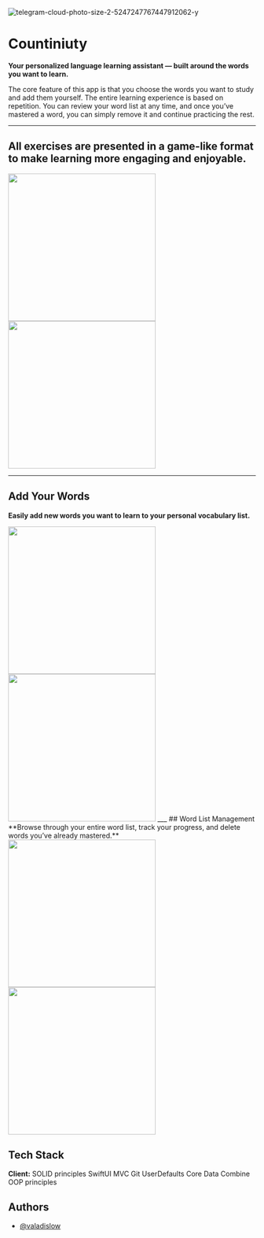 
![telegram-cloud-photo-size-2-5247247767447912062-y](https://user-images.githubusercontent.com/102054137/171947960-e5d5a239-1462-465c-861d-c467c3bfff27.jpg)

# Countiniuty

**Your personalized language learning assistant — built around the words you want to learn.**

The core feature of this app is that you choose the words you want to study and add them yourself. The entire learning experience is based on repetition. You can review your word list at any time, and once you’ve mastered a word, you can simply remove it and continue practicing the rest.
___
## All exercises are presented in a game-like format to make learning more engaging and enjoyable.
<img src="https://github.com/user-attachments/assets/eaffa077-9fa0-41e0-ba87-ec18c50ddb88" width="300" /> 
<img src="https://github.com/user-attachments/assets/ecac8e56-38d6-40d4-b115-1b22dbafb4fa" width="300" />

___
## Add Your Words
**Easily add new words you want to learn to your personal vocabulary list.**

<img src="https://github.com/user-attachments/assets/277dcf81-1ea4-4f4a-906f-ae3437accc22" width="300" />
<img src="https://github.com/user-attachments/assets/2b348900-3bd6-4a88-a989-b2bc2b32008e" width="300" />
___
## Word List Management
**Browse through your entire word list, track your progress, and delete words you’ve already mastered.**
<img src="https://user-images.githubusercontent.com/102054137/171948171-5461496e-83f5-45c9-a306-0ce5ffc45201.jpg" width="300" />  <img src="https://user-images.githubusercontent.com/102054137/171948216-61ed7bc2-a319-4cb4-ab9a-8ae7d767f5e8.jpg" width="300" />


## Tech Stack

**Client:** 
SOLID principles
SwiftUI
MVC
Git
UserDefaults
Core Data
Combine
OOP principles


## Authors

- [@valadislow](https://www.github.com/valadislow)

